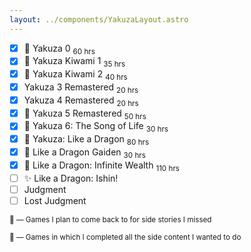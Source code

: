 ```yaml
---
layout: ../components/YakuzaLayout.astro
---
```

- [x] 👑 Yakuza 0 <sub>60 hrs</sub>
- [x] 👑 Yakuza Kiwami 1 <sub>35 hrs</sub>
- [x] 👑 Yakuza Kiwami 2 <sub>40 hrs</sub>
- [x] Yakuza 3 Remastered <sub>20 hrs</sub>
- [x] Yakuza 4 Remastered <sub>20 hrs</sub>
- [x] 🔎 Yakuza 5 Remastered <sub>50 hrs</sub>
- [x] 🔎 Yakuza 6: The Song of Life <sub>30 hrs</sub>
- [x] 👑 Yakuza: Like a Dragon <sub>80 hrs</sub>
- [x] 👑 Like a Dragon Gaiden <sub>30 hrs</sub>
- [x] 🔎 Like a Dragon: Infinite Wealth <sub>110 hrs</sub>
- [ ] ✨ Like a Dragon: Ishin!
- [ ] Judgment
- [ ] Lost Judgment

<sub>🔎 — Games I plan to come back to for side stories I missed</sub>

<sub>👑 — Games in which I completed all the side content I wanted to do</sub>
